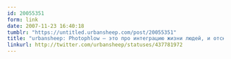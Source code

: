 ```yaml
---
id: 20055351
form: link
date: 2007-11-23 16:40:18
tumblr: "https://untitled.urbansheep.com/post/20055351"
title: "urbansheep: Photophlow — это про интеграцию жизни людей, и отсюда такой кайф, когда ты просто смотришь, когда кто-то перелистывает страницы за тебя."
linkurl: http://twitter.com/urbansheep/statuses/437781972
---
```


